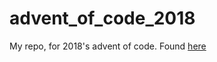 # advent_of_code_2018

My repo, for 2018's advent of code. Found [here](https://adventofcode.com/2018)
